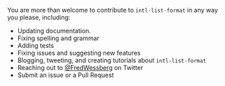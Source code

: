 You are more than welcome to contribute to `intl-list-format` in any way you please, including:

- Updating documentation.
- Fixing spelling and grammar
- Adding tests
- Fixing issues and suggesting new features
- Blogging, tweeting, and creating tutorials about `intl-list-format`
- Reaching out to [@FredWessberg](https://twitter.com/FredWessberg) on Twitter
- Submit an issue or a Pull Request